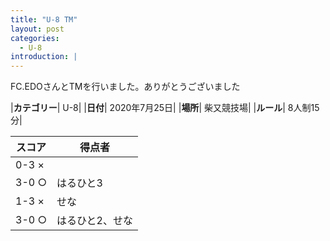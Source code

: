 ```yaml
---
title: "U-8 TM"
layout: post
categories:
  - U-8
introduction: |
---
```


FC.EDOさんとTMを行いました。ありがとうございました  

|**カテゴリー**| U-8|
|**日付**| 2020年7月25日|
|**場所**| 柴又競技場|
|**ルール**| 8人制15分|

|スコア|得点者|
|---|----|
|0-3 ×||
|3-0 ○|はるひと3|
|1-3 ×|せな|
|3-0 ○|はるひと2、せな|


